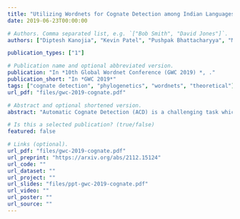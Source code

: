 ```yaml
---
title: "Utilizing Wordnets for Cognate Detection among Indian Languages"
date: 2019-06-23T00:00:00

# Authors. Comma separated list, e.g. `["Bob Smith", "David Jones"]`.
authors: ["Diptesh Kanojia", "Kevin Patel", "Pushpak Bhattacharyya", "Malhar Kulkarni", "Gholamreza Haffari" ]

publication_types: ["1"]

# Publication name and optional abbreviated version.
publication: "In *10th Global Wordnet Conference (GWC 2019) *, ."
publication_short: "In *GWC 2019*"
tags: ["cognate detection", "phylogenetics", "wordnets", "theoretical"]
url_pdf: "files/gwc-2019-cognate.pdf"

# Abstract and optional shortened version.
abstract: "Automatic Cognate Detection (ACD) is a challenging task which has been utilized to help NLP applications like Machine Translation, Information Retrieval and Computational Phylogenetics. Unidentified cognate pairs can pose a challenge to these applications and result in a degradation of performance. In this paper, we detect cognate word pairs among ten Indian languages with Hindi and use deep learning methodologies to predict whether a word pair is cognate or not. We identify IndoWordnet as a potential resource to detect cognate word pairs based on orthographic similarity-based methods and train neural network models using the data obtained from it. We identify parallel corpora as another potential resource and perform the same experiments for them. We also validate the contribution of Wordnets through further experimentation and report improved performance of up to 26%. We discuss the nuances of cognate detection among closely related Indian languages and release the lists of detected cognates as a dataset. We also observe the behaviour of, to an extent, unrelated Indian language pairs and release the lists of detected cognates among them as well."

# Is this a selected publication? (true/false)
featured: false

# Links (optional).
url_pdf: "files/gwc-2019-cognate.pdf"
url_preprint: "https://arxiv.org/abs/2112.15124"
url_code: ""
url_dataset: ""
url_project: ""
url_slides: "files/ppt-gwc-2019-cognate.pdf"
url_video: ""
url_poster: ""
url_source: ""
---
```

